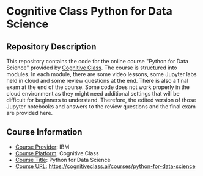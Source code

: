 <!-- README file for online courses -->

# Cognitive Class Python for Data Science

## Repository Description

This repository contains the code for the online course "Python for Data Science" provided by [Cognitive Class](https://cognitiveclass.ai/courses). The course is structured into modules. In each module, there are some video lessons, some Jupyter labs held in cloud and some review questions at the end. There is also a final exam at the end of the course. Some code does not work properly in the cloud environment as they might need additional settings that will be difficult for beginners to understand. Therefore, the edited version of those Jupyter notebooks and answers to the review questions and the final exam are provided here.

## Course Information

- <ins>Course Provider</ins>: IBM
- <ins>Course Platform</ins>: Cognitive Class
- <ins>Course Title</ins>: Python for Data Science
- <ins>Course URL</ins>: https://cognitiveclass.ai/courses/python-for-data-science

